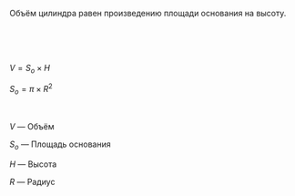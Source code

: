 Объём цилиндра равен произведению площади основания на высоту.

<Br><Br><Br>

$V = S_о \times H$

$S_о = \pi \times R^2$

<Br>

$V$ — Объём

$S_о$ — Площадь основания

$H$ — Высота

$R$ — Радиус